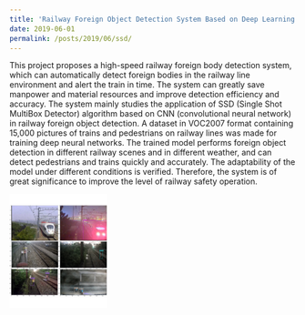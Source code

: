 ```yaml
---
title: 'Railway Foreign Object Detection System Based on Deep Learning'
date: 2019-06-01
permalink: /posts/2019/06/ssd/
---
```


This project proposes a high-speed railway foreign body detection system, which can automatically detect foreign bodies in the railway line environment and alert the train in time. The system can greatly save manpower and material resources and improve detection efficiency and accuracy. The system mainly studies the application of SSD (Single Shot MultiBox Detector) algorithm based on CNN (convolutional neural network) in railway foreign object detection. A dataset in VOC2007 format containing 15,000 pictures of trains and pedestrians on railway lines was made for training deep neural networks. The trained model performs foreign object detection in different railway scenes and in different weather, and can detect pedestrians and trains quickly and accurately. The adaptability of the model under different conditions is verified. Therefore, the system is of great significance to improve the level of railway safety operation.
<div style="display: flex; align-items: center;">
  <img src='/images/ssd.png' style="height: 200px;">
</div>
